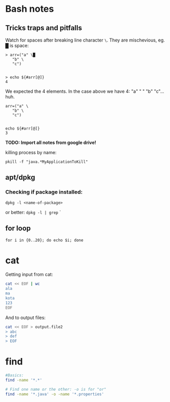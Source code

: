 # Bash notes

## Tricks traps and pitfalls

Watch for spaces after breaking line character `\`.
They are mischevious, eg. █ is space:

```
> arr=("a" \█
   "b" \
   "c")


> echo ${#arr[@]}
4
```

We expected the 4 elements. In the case above we have 4: "a" " " "b" "c"... huh.

```
arr=("a" \
   "b" \
   "c")


echo ${#arr[@]}
3
```




**TODO: Import all notes from google drive!**


killing process by name:
```
pkill -f "java.*MyApplicationToKill"
```

## apt/dpkg

### Checking if package installed:

`dpkg -l <name-of-package>`

or better: `dpkg -l | grep`
`

## for loop

`for i in {0..20}; do echo $i; done`


# cat

Getting input from cat:
    
```bash
cat << EOF | wc
ala
ma
kota
123
EOF
```

And to output files:

```bash
cat << EOF > output.file2
> abc
> def
> EOF
```

# find


```sh
#Basics:
find -name '*.*'

# Find one name or the other: -o is for "or"
find -name '*.java' -o -name '*.properties'

```


